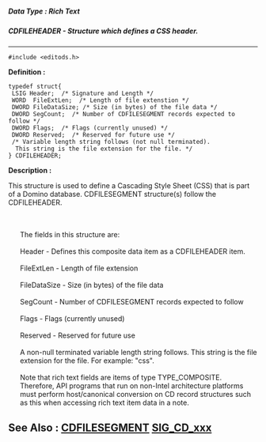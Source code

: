 ##### Data Type : Rich Text
##### CDFILEHEADER - Structure which defines a CSS header.
---
```
#include <editods.h>
```

**Definition :**
```
typedef struct{
 LSIG Header;  /* Signature and Length */
 WORD  FileExtLen;  /* Length of file extenstion */
 DWORD FileDataSize; /* Size (in bytes) of the file data */
 DWORD SegCount;  /* Number of CDFILESEGMENT records expected to follow */
 DWORD Flags;  /* Flags (currently unused) */
 DWORD Reserved;  /* Reserved for future use */
 /* Variable length string follows (not null terminated).
  This string is the file extension for the file. */
} CDFILEHEADER;
```

**Description :**

This structure is used to define a Cascading Style Sheet (CSS) that is part of a Domino database.  CDFILESEGMENT structure(s) follow the CDFILEHEADER.
<ul><br>
<br>
The fields in this structure are:<br>
<br>
Header - Defines this composite data item as a CDFILEHEADER item.<br>
<br>
FileExtLen - Length of file extension<br>
<br>
FileDataSize - Size (in bytes) of the file data<br>
<br>
SegCount - Number of CDFILESEGMENT records expected to follow<br>
<br>
Flags - Flags (currently unused)<br>
 <br>
Reserved - Reserved for future use<br>
<br>
A non-null terminated variable length string follows. This string is the file extension for the file. For example: &quot;css&quot;.<br>
<br>
Note that rich text fields are items of type TYPE_COMPOSITE.  Therefore, API programs that run on non-Intel architecture platforms must perform host/canonical conversion on CD record structures such as this when accessing rich text item data in a note. </ul>



**See Also :**
[CDFILESEGMENT](/domino-c-api-docs/reference/Data/CDFILESEGMENT)
[SIG_CD_xxx](/domino-c-api-docs/reference/Symb/SIG_CD_xxx)
---
